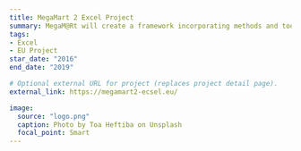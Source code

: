 ```yaml
---
title: MegaMart 2 Excel Project
summary: MegaM@Rt will create a framework incorporating methods and tools for continuous development and validation leveraging the advantages in scalable model-based methods to provide benefits in significantly improved productivity, quality and predictability of large and complex industrial systems.
tags:
- Excel
- EU Project
star_date: "2016"
end_date: "2019"

# Optional external URL for project (replaces project detail page).
external_link: https://megamart2-ecsel.eu/

image:
  source: "logo.png"
  caption: Photo by Toa Heftiba on Unsplash
  focal_point: Smart
---
```

